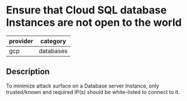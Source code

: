 # Ensure that Cloud SQL database Instances are not open to the world

provider | category
--- | ---
gcp | databases

## Description
To minimize attack surface on a Database server Instance, only trusted/known and required IP(s) should be white-listed to connect to it.
